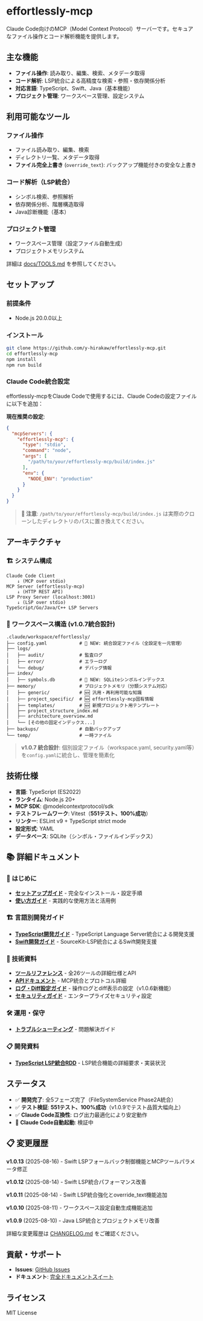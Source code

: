 # effortlessly-mcp

Claude Code向けのMCP（Model Context Protocol）サーバーです。セキュアなファイル操作とコード解析機能を提供します。

## 主な機能

- **ファイル操作**: 読み取り、編集、検索、メタデータ取得
- **コード解析**: LSP統合による高精度な検索・参照・依存関係分析  
- **対応言語**: TypeScript、Swift、Java（基本機能）
- **プロジェクト管理**: ワークスペース管理、設定システム

## 利用可能なツール

### ファイル操作
- ファイル読み取り、編集、検索
- ディレクトリ一覧、メタデータ取得
- **ファイル完全上書き** (`override_text`): バックアップ機能付きの安全な上書き  

### コード解析（LSP統合）
- シンボル検索、参照解析
- 依存関係分析、階層構造取得
- Java診断機能（基本）

### プロジェクト管理
- ワークスペース管理（設定ファイル自動生成）
- プロジェクトメモリシステム

詳細は [docs/TOOLS.md](docs/TOOLS.md) を参照してください。

## セットアップ

### 前提条件
- Node.js 20.0.0以上

### インストール

```bash
git clone https://github.com/y-hirakaw/effortlessly-mcp.git
cd effortlessly-mcp
npm install
npm run build
```

### Claude Code統合設定

effortlessly-mcpをClaude Codeで使用するには、Claude Codeの設定ファイルに以下を追加：

**現在推奨の設定**:
```json
{
  "mcpServers": {
    "effortlessly-mcp": {
      "type": "stdio",
      "command": "node",
      "args": [
        "/path/to/your/effortlessly-mcp/build/index.js"
      ],
      "env": {
        "NODE_ENV": "production"
      }
    }
  }
}
```

> **📝 注意**: `/path/to/your/effortlessly-mcp/build/index.js` は実際のクローンしたディレクトリのパスに置き換えてください。

## アーキテクチャ

### 🏗️ システム構成

```
Claude Code Client
    ↓ (MCP over stdio)
MCP Server (effortlessly-mcp)
    ↓ (HTTP REST API)
LSP Proxy Server (localhost:3001)
    ↓ (LSP over stdio)
TypeScript/Go/Java/C++ LSP Servers
```

### 📁 ワークスペース構造 (v1.0.7統合設計)

```
.claude/workspace/effortlessly/
├── config.yaml            # 🚀 NEW: 統合設定ファイル（全設定を一元管理）
├── logs/
│   ├── audit/             # 監査ログ
│   ├── error/             # エラーログ
│   └── debug/             # デバッグ情報
├── index/
│   ├── symbols.db         # 🚀 NEW: SQLiteシンボルインデックス
├── memory/                # プロジェクトメモリ（分類システム対応）
│   ├── generic/           # 🆕 汎用・再利用可能な知識
│   ├── project_specific/  # 🆕 effortlessly-mcp固有情報
│   ├── templates/         # 🆕 新規プロジェクト用テンプレート
│   ├── project_structure_index.md
│   ├── architecture_overview.md
│   └── [その他の固定インデックス...]
├── backups/               # 自動バックアップ
└── temp/                  # 一時ファイル
```

> **v1.0.7 統合設計**: 個別設定ファイル（workspace.yaml, security.yaml等）を`config.yaml`に統合し、管理を簡素化

## 技術仕様

- **言語**: TypeScript (ES2022)
- **ランタイム**: Node.js 20+
- **MCP SDK**: @modelcontextprotocol/sdk
- **テストフレームワーク**: Vitest（**551テスト、100%成功**）
- **リンター**: ESLint v9 + TypeScript strict mode
- **設定形式**: YAML
- **データベース**: SQLite（シンボル・ファイルインデックス）

## 📚 詳細ドキュメント

### 🚀 はじめに
- **[セットアップガイド](docs/SETUP.md)** - 完全なインストール・設定手順
- **[使い方ガイド](docs/USAGE.md)** - 実践的な使用方法と活用例

### 🏗️ 言語別開発ガイド
- **[TypeScript開発ガイド](docs/TYPESCRIPT-GUIDE.md)** - TypeScript Language Server統合による開発支援
- **[Swift開発ガイド](docs/SWIFT-GUIDE.md)** - SourceKit-LSP統合によるSwift開発支援

### 📖 技術資料
- **[ツールリファレンス](docs/TOOLS.md)** - 全26ツールの詳細仕様とAPI
- **[APIドキュメント](docs/API.md)** - MCP統合とプロトコル詳細
- **[ログ・Diff設定ガイド](docs/LOGGING-CONFIGURATION.md)** - 操作ログとdiff表示の設定（v1.0.6新機能）
- **[セキュリティガイド](docs/SECURITY.md)** - エンタープライズセキュリティ設定

### 🛠️ 運用・保守
- **[トラブルシューティング](docs/TROUBLESHOOTING.md)** - 問題解決ガイド

### 📋 開発資料
- **[TypeScript LSP統合RDD](RDD_ts_lsp.md)** - LSP統合機能の詳細要求・実装状況

## ステータス

- ✅ **開発完了**: 全5フェーズ完了（FileSystemService Phase2A統合）
- ✅ **テスト検証**: **551テスト、100%成功**（v1.0.9でテスト品質大幅向上）
- ✅ **Claude Code互換性**: ログ出力最適化により安定動作
- 🧪 **Claude Code自動起動**: 検証中

## 📋 変更履歴

**v1.0.13** (2025-08-16) - Swift LSPフォールバック制御機能とMCPツールパラメータ修正

**v1.0.12** (2025-08-14) - Swift LSP統合パフォーマンス改善

**v1.0.11** (2025-08-14) - Swift LSP統合強化とoverride_text機能追加

**v1.0.10** (2025-08-11) - ワークスペース設定自動生成機能追加

**v1.0.9** (2025-08-10) - Java LSP統合とプロジェクトメモリ改善

詳細な変更履歴は [CHANGELOG.md](CHANGELOG.md) をご確認ください。

## 貢献・サポート

- **Issues**: [GitHub Issues](https://github.com/y-hirakaw/effortlessly-mcp/issues)
- **ドキュメント**: [完全ドキュメントスイート](docs/)

## ライセンス

MIT License
